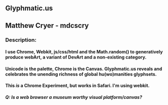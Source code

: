 <H2>Glyphmatic.us</H2>

<H2>Matthew Cryer - mdcscry</H2>

<H3>Description:</H3>
<H4>I use Chrome, Webkit, js/css/html and the Math.random() to generatively produce webArt, a variant of DevArt and a non-existing category.  

<H4>Unicode is the palette, Chrome is the Canvas.  Glyphmatic.us reveals and celebrates the unending richness of global hu(wo)manities glyphsets.  

<H4>This <i>is</i> a Chrome Experiment, but works in Safari.  I'm using webkit.   </H4>

<H5>Q:  Is a web browser a museum worthy visual platform/canvas?  </H5>

















